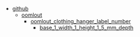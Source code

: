 * [github](github)
  * [oomlout](github/oomlout)
    * [oomlout_clothing_hanger_label_number](github/oomlout/oomlout_clothing_hanger_label_number)
      * [base_1_width_1_height_1_5_mm_depth](github/oomlout/oomlout_clothing_hanger_label_number/base_1_width_1_height_1_5_mm_depth)
